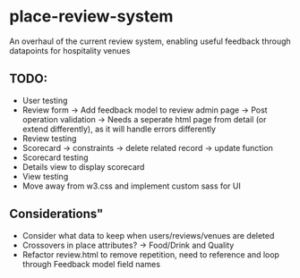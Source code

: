 # place-review-system
An overhaul of the current review system, enabling useful feedback through datapoints for hospitality venues 

## TODO:
- User testing
- Review form
  -> Add feedback model to review admin page
  -> Post operation validation
  -> Needs a seperate html page from detail (or extend differently), as it will handle errors differently
- Review testing
- Scorecard
  -> constraints
  -> delete related record
  -> update function
- Scorecard testing
- Details view to display scorecard
- View testing
- Move away from w3.css and implement custom sass for UI

## Considerations"
- Consider what data to keep when users/reviews/venues are deleted
- Crossovers in place attributes?
  -> Food/Drink and Quality
- Refactor review.html to remove repetition, need to reference and loop through Feedback model field names
